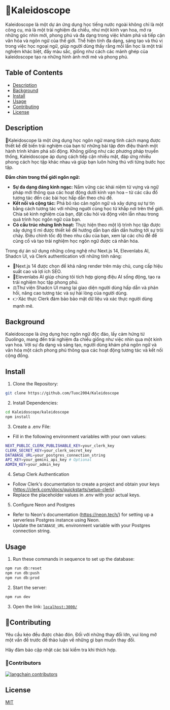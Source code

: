 # 🏫Kaleidoscope

Kaleidoscope là một dự án ứng dụng học tiếng nước ngoài không chỉ là một công cụ, mà là một trải nghiệm đa chiều, như một kính vạn hoa, mở ra những góc nhìn mới, phong phú và đa dạng trong việc khám phá và tiếp cận văn hóa và ngôn ngữ của thế giới. Thể hiện tính đa dạng, sáng tạo và thú vị trong việc học ngoại ngữ, giúp người dùng thấy rằng mỗi lần học là một trải nghiệm khác biệt, đầy màu sắc, giống như cách các mảnh ghép của kaleidoscope tạo ra những hình ảnh mới mẻ và phong phú.

## Table of Contents

- [Description](#description)
- [Background](#background)
- [Install](#install)
- [Usage](#usage)
- [Contributing](#contributing)
- [License](#license)

## Description

🚀Kaleidoscope là một ứng dụng học ngôn ngữ mang tính cách mạng được thiết kế để biến trải nghiệm của bạn từ những bài tập đơn điệu thành một hành trình khám phá sôi động. Không giống như các phương pháp truyền thống, Kaleidoscope áp dụng cách tiếp cận nhiều mặt, đáp ứng nhiều phong cách học tập khác nhau và giúp bạn luôn hứng thú với từng bước học tập.

**Đắm chìm trong thế giới ngôn ngữ:**

- **Sự đa dạng đáng kinh ngạc:** Nắm vững các khái niệm từ vựng và ngữ pháp mới thông qua các hoạt động dưới kính vạn hoa – từ các câu đố tương tác đến các bài học hấp dẫn theo chủ đề.
- **Kết nối và cộng tác:** Phá bỏ rào cản ngôn ngữ và xây dựng sự tự tin bằng cách tương tác với những người cùng học từ khắp nơi trên thế giới. Chia sẻ kinh nghiệm của bạn, đặt câu hỏi và động viên lẫn nhau trong quá trình học ngôn ngữ của bạn.
- **Có cấu trúc nhưng linh hoạt:** Thực hiện theo một lộ trình học tập được xây dựng tỉ mỉ được thiết kế để hướng dẫn bạn dần dần hướng tới sự trôi chảy. Điều chỉnh tốc độ theo nhu cầu của bạn, xem lại các chủ đề để củng cố và tạo trải nghiệm học ngôn ngữ được cá nhân hóa.

Trong dự án sử dụng những công nghệ như Next.js 14, Elevenlabs AI, Shadcn UI, và Clerk authentication với những tính năng:

- 📃Next.js 14 được chọn để khả năng render trên máy chủ, cung cấp hiệu suất cao và lợi ích SEO.
- 🤖Elevenlabs AI giúp chúng tôi tích hợp giọng điệu AI sống động, tạo ra trải nghiệm học tập phong phú.
- ⚖️Thư viện Shadcn UI mang lại giao diện người dùng hấp dẫn và phản hồi, nâng cao tương tác và sự hài lòng của người dùng.
- 👉Xác thực Clerk đảm bảo bảo mật dữ liệu và xác thực người dùng mạnh mẽ.

## Background

Kaleidoscope là ứng dụng học ngôn ngữ độc đáo, lấy cảm hứng từ Duolingo, mang đến trải nghiệm đa chiều giống như việc nhìn qua một kính vạn hoa. Với sự đa dạng và sáng tạo, người dùng khám phá ngôn ngữ và văn hóa một cách phong phú thông qua các hoạt động tương tác và kết nối cộng đồng.

## Install

1. Clone the Repository:

```bash
git clone https://github.com/Tuoc2004/Kaleidoscope
```

2. Install Dependencies:

```bash
cd Kaleidoscope/kaleidoscope
npm install
```

3. Create a .env File:

- Fill in the following environment variables with your own values:

```bash
NEXT_PUBLIC_CLERK_PUBLISHABLE_KEY=your_clerk_key
CLERK_SECRET_KEY=your_clerk_secret_key
DATABASE_URL=your_postgres_connection_string
API_KEY=your_gemini_api_key # Optional
ADMIN_KEY=your_admin_key
```

4. Setup Clerk Authentication

- Follow Clerk's documentation to create a project and obtain your keys (https://clerk.com/docs/quickstarts/setup-clerk).
- Replace the placeholder values in .env with your actual keys.

5. Configure Neon and Postgres

- Refer to Neon's documentation (https://neon.tech/) for setting up a serverless Postgres instance using Neon.
- Update the `DATABASE_URL` environment variable with your Postgres connection string.

## Usage

1. Run these commands in sequence to set up the database:

```bash
npm run db:reset
npm run db:push
npm run db:prod
```

2. Start the server:

```bash
npm run dev
```

3. Open the link: [`localhost:3000/`](http://localhost:3000/)

## 💁Contributing

Yêu cầu kéo đều được chào đón. Đối với những thay đổi lớn, vui lòng mở một vấn đề trước để thảo luận về những gì bạn muốn thay đổi.

Hãy đảm bảo cập nhật các bài kiểm tra khi thích hợp.

### 🌟Contributors
[![langchain contributors](https://contrib.rocks/image?repo=Tuoc2004/Kaleidoscope&max=2000)](https://github.com/Tuoc2004/Kaleidoscope/graphs/contributors)
## License

[MIT](https://choosealicense.com/licenses/mit/)
